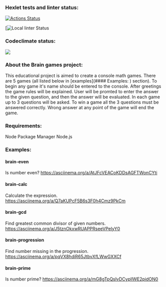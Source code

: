 ### Hexlet tests and linter status:
[![Actions Status](https://github.com/alsuibr/frontend-project-44/workflows/hexlet-check/badge.svg)](https://github.com/alsuibr/frontend-project-44/actions)

[![Local linter Status]()

### Codeclimate status:
<a href="https://codeclimate.com/github/alsuibr/frontend-project-44/maintainability"><img src="https://api.codeclimate.com/v1/badges/64729f5a99f88a181665/maintainability" /></a>

### About the Brain games project:
This educational project is aimed to create a console math games. There are 5 games (all listed below in [examples](#### Examples: ) section). To begin any game it's name should be entered to the console. After greetings the game rules will be explained. User will be promted to enter the answer to the given question, and then the answer will be evaluated. In each game up to 3 questions will be asked. To win a game all the 3 questions must be answered correctly. Wrong answer at any point of the game will end the game.

### Requirements:
Node Package Manager
Node.js

### Examples: <a name="### Examples: "></a>

#### brain-even
Is number even?
<https://asciinema.org/a/AtJFcVEACoKDDsAGFTWonCYti>

#### brain-calc
Calculate the expression.
<https://asciinema.org/a/Q7aKUPcF5B6s3F0h4Cmz9PkCm>

#### brain-gcd
Find greatest common divisor of given numbers.
<https://asciinema.org/a/J5tznOkxwRUAPPRseeVPelyY0>

#### brain-progression
Find number missing in the progression.
<https://asciinema.org/a/pqVX8hdiR65JtbvXfLWwGXXCf>

#### brain-prime
Is number prime?
<https://asciinema.org/a/mG8gTpQsIvDCypllWE2pidON0>